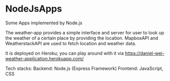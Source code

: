 # NodeJsApps
Some Apps implemented by Node.js

The weather-app provides a simple interface and server for user to look up the weather of a certain place by providing the location. MapboxAPI and WeatherstackAPI are used to fetch location and weather data.

It is deployed on Heroku; you can play around with it via https://daniel-wei-weather-application.herokuapp.com/

Tech stacks: 
  Backend: Node.js (Express Framework)
  Frontend: JavaScript, CSS
